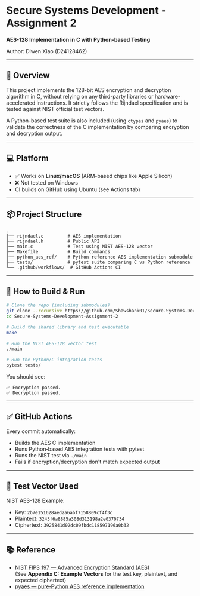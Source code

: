 # Secure Systems Development - Assignment 2
**AES-128 Implementation in C with Python-based Testing**
<!-- Project internal name: Rijndael-C -->
Author: Diwen Xiao (D24128462)

---

## 🔐 Overview

This project implements the 128-bit AES encryption and decryption algorithm in C, 
without relying on any third-party libraries or hardware-accelerated instructions. 
It strictly follows the Rijndael specification and is tested against NIST official 
test vectors.

A Python-based test suite is also included (using `ctypes` and `pyaes`) to validate
the correctness of the C implementation by comparing encryption and decryption output.

---

## 💻 Platform

- ✅ Works on **Linux/macOS** (ARM-based chips like Apple Silicon)
- ❌ Not tested on Windows
- CI builds on GitHub using Ubuntu (see Actions tab)

---

## 📦 Project Structure

```
.
├── rijndael.c         # AES implementation
├── rijndael.h         # Public API
├── main.c             # Test using NIST AES-128 vector
├── Makefile           # Build commands
├── python_aes_ref/    # Python reference AES implementation submodule
├── tests/             # pytest suite comparing C vs Python reference
└── .github/workflows/  # GitHub Actions CI
```

---

## 🚀 How to Build & Run

```bash
# Clone the repo (including submodules)
git clone --recursive https://github.com/Shawshank01/Secure-Systems-Development-Assignment-2.git
cd Secure-Systems-Development-Assignment-2

# Build the shared library and test executable
make

# Run the NIST AES-128 vector test
./main

# Run the Python/C integration tests
pytest tests/
```

You should see:
```
✅ Encryption passed.
✅ Decryption passed.
```

---

## ✅ GitHub Actions

Every commit automatically:

- Builds the AES C implementation
- Runs Python‑based AES integration tests with pytest
- Runs the NIST test via `./main`
- Fails if encryption/decryption don't match expected output

---

## 🧪 Test Vector Used

NIST AES-128 Example:
- Key: `2b7e151628aed2a6abf7158809cf4f3c`
- Plaintext: `3243f6a8885a308d313198a2e0370734`
- Ciphertext: `3925841d02dc09fbdc118597196a0b32`

---

## 📚 Reference

- [NIST FIPS 197 — Advanced Encryption Standard (AES)](https://nvlpubs.nist.gov/nistpubs/FIPS/NIST.FIPS.197.pdf)  
  (See **Appendix C: Example Vectors** for the test key, plaintext, and expected ciphertext)
- [pyaes — pure‑Python AES reference implementation](https://github.com/ricmoo/pyaes)